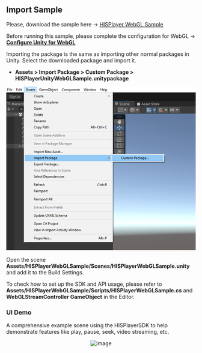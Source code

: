 ## Import Sample
Please, download the sample here -> [HISPlayer WebGL Sample](https://downloads.hisplayer.com/Unity/WebGL/HISPlayerUnityWebGLSample.unitypackage)

Before running this sample, please complete the configuration for WebGL ->  [**Configure Unity for WebGL**](./setup-guide.md#Configure-Unity-for-WebGL)

Importing the package is the same as importing other normal packages in Unity. Select the downloaded package and import it.

- **Assets > Import Package > Custom Package > HISPlayerUnityWebGLSample.unitypackage**

<p align="center">
<img src="./assets/import-package.png">
</p>
  

Open the scene **Assets/HISPlayerWebGLSample/Scenes/HISPlayerWebGLSample.unity** and add it to the Build Settings. 

To check how to set up the SDK and API usage, please refer to **Assets/HISPlayerWebGLSample/Scripts/HISPlayerWebGLSample.cs** and **WebGLStreamController GameObject** in the Editor.

### UI Demo
A comprehensive example scene using the HISPlayerSDK to help demonstrate features like play, pause, seek, video streaming, etc.

<p align="center">
<img width="900" alt="image" src="https://github.com/HISPlayer/UnityWebGL-SDK/assets/47497948/928ca4d0-5bfe-4231-a511-63e13292b892">
</p>
